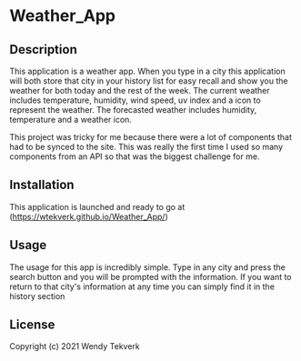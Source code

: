 # Weather_App


## Description

This application is a weather app. When you type in a city this application will both store that city in your history list for easy recall and show you the weather for both today and the rest of the week. The current weather includes temperature, humidity, wind speed, uv index and a icon to represent the weather. The forecasted weather includes humidity, temperature and a weather icon. 

This project was tricky for me because there were a lot of components that had to be synced to the site. This was really the first time I used so many components from an API so that was the biggest challenge for me. 


## Installation 

This application is launched and ready to go at (https://wtekverk.github.io/Weather_App/)


## Usage 

The usage for this app is incredibly simple. Type in any city and press the search button and you will be prompted with the information. If you want to return to that city's information at any time you can simply find it in the history section 


## License

Copyright (c) 2021 Wendy Tekverk